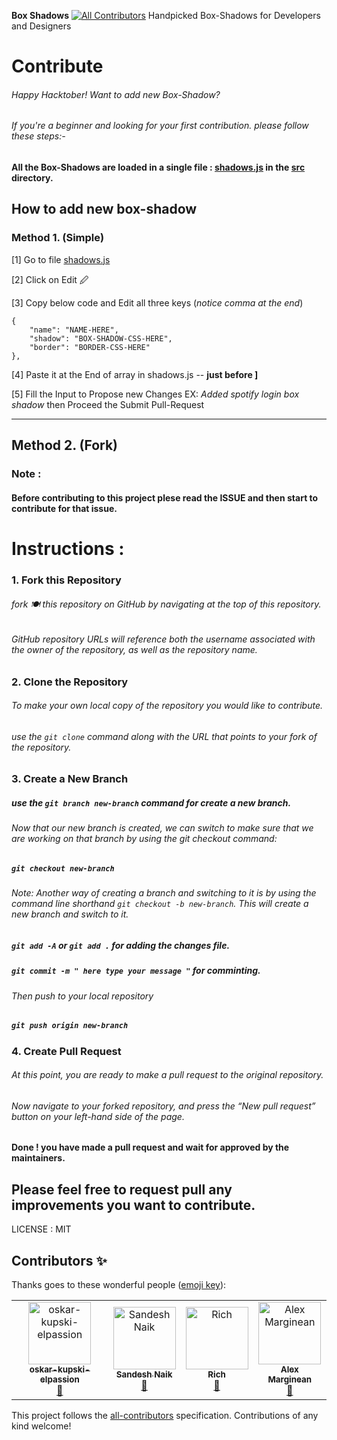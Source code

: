 **Box Shadows**
[![All Contributors](https://img.shields.io/badge/all_contributors-4-orange.svg?style=flat-square)](#contributors)
Handpicked Box-Shadows for Developers and Designers


# Contribute
###### Happy Hacktober! Want to add new Box-Shadow? 
###### If you're a beginner and looking for your first contribution. please follow these steps:-

#### All the Box-Shadows are loaded in a single file : [shadows.js](https://github.com/nakulrathore/Box-Shadows/blob/master/src/shadows.js)  in the [src](https://github.com/nakulrathore/Box-Shadows/tree/master/src) directory.

## How to add new box-shadow

### Method 1. (Simple)

 [1] Go to file [shadows.js](https://github.com/nakulrathore/Box-Shadows/blob/master/src/shadows.js)
 
 [2] Click on Edit 🖉
 
 [3] Copy below code and Edit all three keys (*notice comma at the end*)
 

    {
    	"name": "NAME-HERE",
    	"shadow": "BOX-SHADOW-CSS-HERE",
    	"border": "BORDER-CSS-HERE"
    },


 [4] Paste it at the End of array in shadows.js -- **just before ]**
 
 [5] Fill the Input to Propose new Changes EX: *Added spotify login box shadow* then Proceed the Submit Pull-Request





-----

## Method 2. (Fork)

### Note :
#### Before contributing to this project plese read the ISSUE and then start to contribute for that issue.


# Instructions :
### 1. Fork this Repository
###### fork 🍽️ this repository on GitHub by navigating at the top of this repository.

###### GitHub repository URLs will reference both the username associated with the owner of the repository, as well as the repository name.

### 2. Clone the Repository

###### To make your own local copy of the repository you would like to contribute.

###### use the `git clone`  command along with the URL that points to your fork of the repository.


### 3. Create a New Branch

##### use the `git branch new-branch` command for create a new branch.

###### Now that our new branch is created, we can switch to make sure that we are working on that branch by using the git checkout command:

##### ` git checkout new-branch `

###### Note: Another way of creating a branch and switching to it is by using the command line shorthand ` git checkout -b new-branch `. This will create a new branch and switch to it.

##### ` git add -A ` or ` git add . ` for adding the changes file.

##### ` git commit -m " here type your message " ` for comminting.

###### Then push to your local repository
##### ` git push origin new-branch `

### 4. Create Pull Request

###### At this point, you are ready to make a pull request to the original repository.

###### Now navigate to your forked repository, and press the “New pull request” button on your left-hand side of the page. 
#### Done ! you have made a pull request and wait for approved by the maintainers.

## Please feel free to request pull any improvements you want to contribute.


LICENSE : MIT

## Contributors ✨

Thanks goes to these wonderful people ([emoji key](https://allcontributors.org/docs/en/emoji-key)):

<!-- ALL-CONTRIBUTORS-LIST:START - Do not remove or modify this section -->
<!-- prettier-ignore -->
<table>
  <tr>
    <td align="center"><a href="https://github.com/oskar-kupski-elpassion"><img src="https://avatars0.githubusercontent.com/u/56027069?v=4" width="100px;" alt="oskar-kupski-elpassion"/><br /><sub><b>oskar-kupski-elpassion</b></sub></a><br /><a href="#design-oskar-kupski-elpassion" title="Design">🎨</a></td>
    <td align="center"><a href="https://github.com/sandeshan"><img src="https://avatars1.githubusercontent.com/u/6829737?v=4" width="100px;" alt="Sandesh Naik"/><br /><sub><b>Sandesh Naik</b></sub></a><br /><a href="#design-sandeshan" title="Design">🎨</a></td>
    <td align="center"><a href="https://github.com/rvrvrv"><img src="https://avatars1.githubusercontent.com/u/55961065?v=4" width="100px;" alt="Rich"/><br /><sub><b>Rich</b></sub></a><br /><a href="#design-rvrvrv" title="Design">🎨</a></td>
    <td align="center"><a href="https://alexmarginean.me"><img src="https://avatars3.githubusercontent.com/u/22714319?v=4" width="100px;" alt="Alex Marginean"/><br /><sub><b>Alex Marginean</b></sub></a><br /><a href="#design-alexmarginean16" title="Design">🎨</a></td>
  </tr>
</table>

<!-- ALL-CONTRIBUTORS-LIST:END -->

This project follows the [all-contributors](https://github.com/all-contributors/all-contributors) specification. Contributions of any kind welcome!